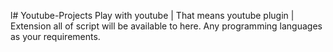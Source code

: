 l# Youtube-Projects
	Play with youtube | That means youtube plugin | Extension all of script will be available to here.
	Any programming languages as your requirements.
